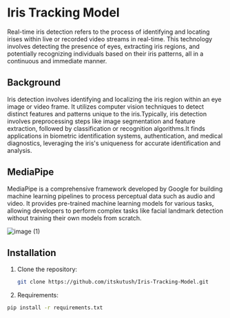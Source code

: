 # Iris Tracking Model
Real-time iris detection refers to the process of identifying and locating irises within live or recorded video streams in real-time.
This technology involves detecting the presence of eyes, extracting iris regions, and potentially recognizing individuals based on their iris patterns, all in a continuous and immediate manner.
## Background
Iris detection involves identifying and localizing the iris region within an eye image or video frame. It utilizes computer vision techniques to detect distinct features and patterns unique to the iris.Typically, iris detection involves preprocessing steps like image segmentation and feature extraction, followed by classification or recognition algorithms.It finds applications in biometric identification systems, authentication, and medical diagnostics, leveraging the iris's uniqueness for accurate identification and analysis.
## MediaPipe
MediaPipe is a comprehensive framework developed by Google for building machine learning pipelines to process perceptual data such as audio and video. It provides pre-trained machine learning models for various tasks, allowing developers to perform complex tasks like facial landmark detection without training their own models from scratch. 

![image (1)](https://github.com/user-attachments/assets/1bfd9a25-107e-451c-b50a-749ee0bf2b7e)

## Installation
1. Clone the repository:
   ```bash
   git clone https://github.com/itskutush/Iris-Tracking-Model.git
2. Requirements:
```bash
pip install -r requirements.txt

